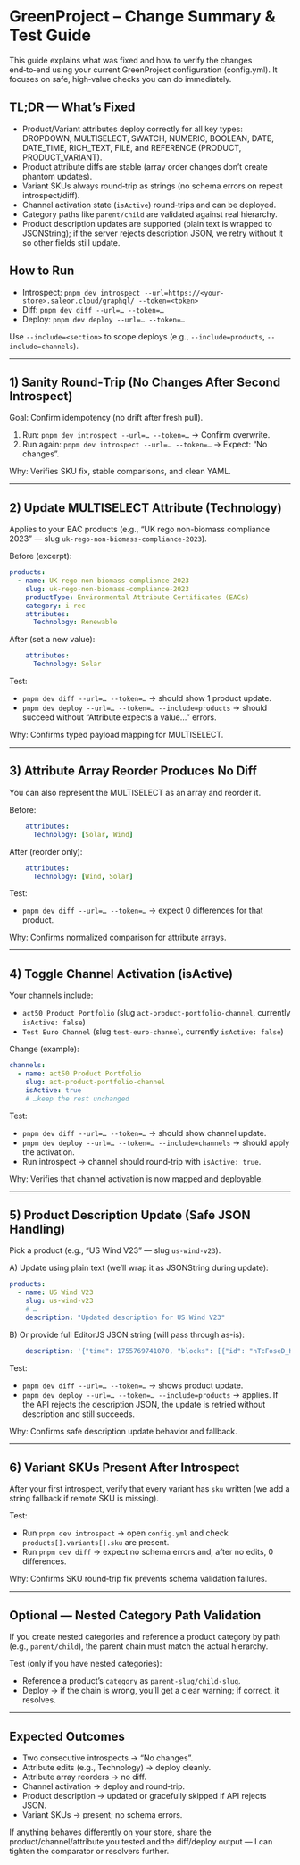 # GreenProject – Change Summary & Test Guide

This guide explains what was fixed and how to verify the changes end‑to‑end using your current GreenProject configuration (config.yml). It focuses on safe, high‑value checks you can do immediately.

## TL;DR — What’s Fixed
- Product/Variant attributes deploy correctly for all key types: DROPDOWN, MULTISELECT, SWATCH, NUMERIC, BOOLEAN, DATE, DATE_TIME, RICH_TEXT, FILE, and REFERENCE (PRODUCT, PRODUCT_VARIANT).
- Product attribute diffs are stable (array order changes don’t create phantom updates).
- Variant SKUs always round‑trip as strings (no schema errors on repeat introspect/diff).
- Channel activation state (`isActive`) round‑trips and can be deployed.
- Category paths like `parent/child` are validated against real hierarchy.
- Product description updates are supported (plain text is wrapped to JSONString); if the server rejects description JSON, we retry without it so other fields still update.

## How to Run
- Introspect: `pnpm dev introspect --url=https://<your-store>.saleor.cloud/graphql/ --token=<token>`
- Diff: `pnpm dev diff --url=… --token=…`
- Deploy: `pnpm dev deploy --url=… --token=…`

Use `--include=<section>` to scope deploys (e.g., `--include=products`, `--include=channels`).

---

## 1) Sanity Round‑Trip (No Changes After Second Introspect)
Goal: Confirm idempotency (no drift after fresh pull).

1. Run: `pnpm dev introspect --url=… --token=…` → Confirm overwrite.
2. Run again: `pnpm dev introspect --url=… --token=…` → Expect: “No changes”.

Why: Verifies SKU fix, stable comparisons, and clean YAML.

---

## 2) Update MULTISELECT Attribute (Technology)
Applies to your EAC products (e.g., “UK rego non-biomass compliance 2023” — slug `uk-rego-non-biomass-compliance-2023`).

Before (excerpt):
```yaml
products:
  - name: UK rego non-biomass compliance 2023
    slug: uk-rego-non-biomass-compliance-2023
    productType: Environmental Attribute Certificates (EACs)
    category: i-rec
    attributes:
      Technology: Renewable
```
After (set a new value):
```yaml
    attributes:
      Technology: Solar
```

Test:
- `pnpm dev diff --url=… --token=…` → should show 1 product update.
- `pnpm dev deploy --url=… --token=… --include=products` → should succeed without “Attribute expects a value…” errors.

Why: Confirms typed payload mapping for MULTISELECT.

---

## 3) Attribute Array Reorder Produces No Diff
You can also represent the MULTISELECT as an array and reorder it.

Before:
```yaml
    attributes:
      Technology: [Solar, Wind]
```
After (reorder only):
```yaml
    attributes:
      Technology: [Wind, Solar]
```

Test:
- `pnpm dev diff --url=… --token=…` → expect 0 differences for that product.

Why: Confirms normalized comparison for attribute arrays.

---

## 4) Toggle Channel Activation (isActive)
Your channels include:
- `act50 Product Portfolio` (slug `act-product-portfolio-channel`, currently `isActive: false`)
- `Test Euro Channel` (slug `test-euro-channel`, currently `isActive: false`)

Change (example):
```yaml
channels:
  - name: act50 Product Portfolio
    slug: act-product-portfolio-channel
    isActive: true
    # …keep the rest unchanged
```

Test:
- `pnpm dev diff --url=… --token=…` → should show channel update.
- `pnpm dev deploy --url=… --token=… --include=channels` → should apply the activation.
- Run introspect → channel should round‑trip with `isActive: true`.

Why: Verifies that channel activation is now mapped and deployable.

---

## 5) Product Description Update (Safe JSON Handling)
Pick a product (e.g., “US Wind V23” — slug `us-wind-v23`).

A) Update using plain text (we’ll wrap it as JSONString during update):
```yaml
products:
  - name: US Wind V23
    slug: us-wind-v23
    # …
    description: "Updated description for US Wind V23"
```

B) Or provide full EditorJS JSON string (will pass through as-is):
```yaml
    description: '{"time": 1755769741070, "blocks": [{"id": "nTcFoseD_K", "data": {"text": "Revised US Wind V23"}, "type": "paragraph"}], "version": "2.30.7"}'
```

Test:
- `pnpm dev diff --url=… --token=…` → shows product update.
- `pnpm dev deploy --url=… --token=… --include=products` → applies. If the API rejects the description JSON, the update is retried without description and still succeeds.

Why: Confirms safe description update behavior and fallback.

---

## 6) Variant SKUs Present After Introspect
After your first introspect, verify that every variant has `sku` written (we add a string fallback if remote SKU is missing).

Test:
- Run `pnpm dev introspect` → open `config.yml` and check `products[].variants[].sku` are present.
- Run `pnpm dev diff` → expect no schema errors and, after no edits, 0 differences.

Why: Confirms SKU round‑trip fix prevents schema validation failures.

---

## Optional — Nested Category Path Validation
If you create nested categories and reference a product category by path (e.g., `parent/child`), the parent chain must match the actual hierarchy.

Test (only if you have nested categories):
- Reference a product’s `category` as `parent-slug/child-slug`.
- Deploy → if the chain is wrong, you’ll get a clear warning; if correct, it resolves.

---

## Expected Outcomes
- Two consecutive introspects → “No changes”.
- Attribute edits (e.g., Technology) → deploy cleanly.
- Attribute array reorders → no diff.
- Channel activation → deploy and round‑trip.
- Product description → updated or gracefully skipped if API rejects JSON.
- Variant SKUs → present; no schema errors.

If anything behaves differently on your store, share the product/channel/attribute you tested and the diff/deploy output — I can tighten the comparator or resolvers further.
